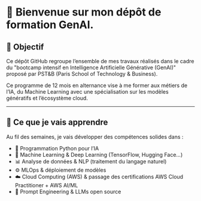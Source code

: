 # 👋 Bienvenue sur mon dépôt de formation GenAI.

## 🎯 Objectif

Ce dépôt GitHub regroupe l’ensemble de mes travaux réalisés dans le cadre du "bootcamp intensif en Intelligence Artificielle Générative (GenAI)"  proposé par PST&B (Paris School of Technology & Business).

Ce programme de 12 mois en alternance vise à me former aux métiers de l’IA, du Machine Learning avec une spécialisation sur les modèles génératifs et l’écosystème cloud.

---

## 🧠 Ce que je vais apprendre

Au fil des semaines, je vais développer des compétences solides dans :

- 🐍 Programmation Python pour l’IA
- 🤖 Machine Learning & Deep Learning (TensorFlow, Hugging Face…)
- 📊 Analyse de données & NLP (traitement du langage naturel)
- ⚙️ MLOps & déploiement de modèles
- ☁️ Cloud Computing (AWS) & passage des certifications AWS Cloud Practitioner + AWS AI/ML
- 🧩 Prompt Engineering & LLMs open source

